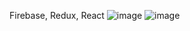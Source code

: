 Firebase, Redux, React
![image](https://github.com/user-attachments/assets/82b16b4c-5e25-4b85-b434-0ffcee890e86)
![image](https://github.com/user-attachments/assets/9704896c-47a5-4108-845c-ac93373bd769)

